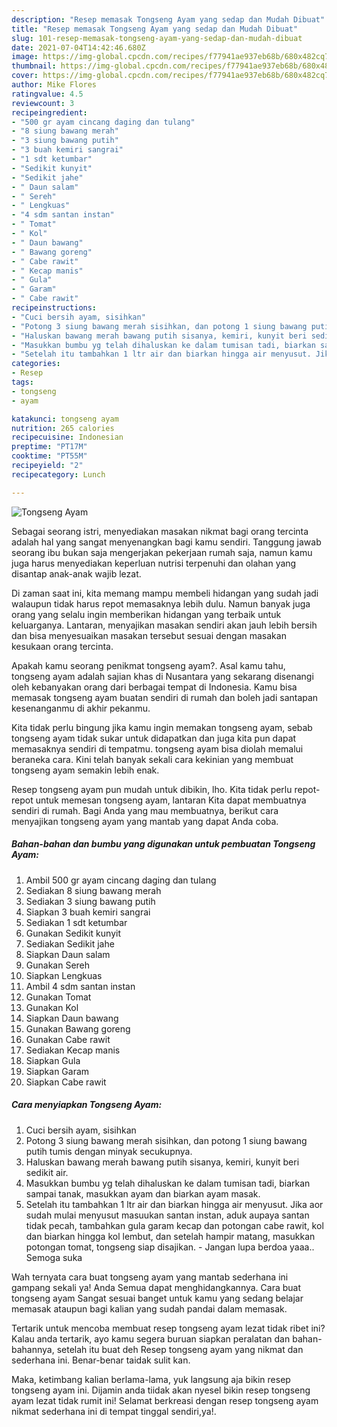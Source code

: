 ```yaml
---
description: "Resep memasak Tongseng Ayam yang sedap dan Mudah Dibuat"
title: "Resep memasak Tongseng Ayam yang sedap dan Mudah Dibuat"
slug: 101-resep-memasak-tongseng-ayam-yang-sedap-dan-mudah-dibuat
date: 2021-07-04T14:42:46.680Z
image: https://img-global.cpcdn.com/recipes/f77941ae937eb68b/680x482cq70/tongseng-ayam-foto-resep-utama.jpg
thumbnail: https://img-global.cpcdn.com/recipes/f77941ae937eb68b/680x482cq70/tongseng-ayam-foto-resep-utama.jpg
cover: https://img-global.cpcdn.com/recipes/f77941ae937eb68b/680x482cq70/tongseng-ayam-foto-resep-utama.jpg
author: Mike Flores
ratingvalue: 4.5
reviewcount: 3
recipeingredient:
- "500 gr ayam cincang daging dan tulang"
- "8 siung bawang merah"
- "3 siung bawang putih"
- "3 buah kemiri sangrai"
- "1 sdt ketumbar"
- "Sedikit kunyit"
- "Sedikit jahe"
- " Daun salam"
- " Sereh"
- " Lengkuas"
- "4 sdm santan instan"
- " Tomat"
- " Kol"
- " Daun bawang"
- " Bawang goreng"
- " Cabe rawit"
- " Kecap manis"
- " Gula"
- " Garam"
- " Cabe rawit"
recipeinstructions:
- "Cuci bersih ayam, sisihkan"
- "Potong 3 siung bawang merah sisihkan, dan potong 1 siung bawang putih tumis dengan minyak secukupnya."
- "Haluskan bawang merah bawang putih sisanya, kemiri, kunyit beri sedikit air."
- "Masukkan bumbu yg telah dihaluskan ke dalam tumisan tadi, biarkan sampai tanak, masukkan ayam dan biarkan ayam masak."
- "Setelah itu tambahkan 1 ltr air dan biarkan hingga air menyusut. Jika aor sudah mulai menyusut masuukan santan instan, aduk aupaya santan tidak pecah, tambahkan gula garam kecap dan potongan cabe rawit, kol dan biarkan hingga kol lembut, dan setelah hampir matang, masukkan potongan tomat, tongseng siap disajikan. Jangan lupa berdoa yaaa.. Semoga suka"
categories:
- Resep
tags:
- tongseng
- ayam

katakunci: tongseng ayam 
nutrition: 265 calories
recipecuisine: Indonesian
preptime: "PT17M"
cooktime: "PT55M"
recipeyield: "2"
recipecategory: Lunch

---
```



![Tongseng Ayam](https://img-global.cpcdn.com/recipes/f77941ae937eb68b/680x482cq70/tongseng-ayam-foto-resep-utama.jpg)

Sebagai seorang istri, menyediakan masakan nikmat bagi orang tercinta adalah hal yang sangat menyenangkan bagi kamu sendiri. Tanggung jawab seorang ibu bukan saja mengerjakan pekerjaan rumah saja, namun kamu juga harus menyediakan keperluan nutrisi terpenuhi dan olahan yang disantap anak-anak wajib lezat.

Di zaman  saat ini, kita memang mampu membeli hidangan yang sudah jadi walaupun tidak harus repot memasaknya lebih dulu. Namun banyak juga orang yang selalu ingin memberikan hidangan yang terbaik untuk keluarganya. Lantaran, menyajikan masakan sendiri akan jauh lebih bersih dan bisa menyesuaikan masakan tersebut sesuai dengan masakan kesukaan orang tercinta. 



Apakah kamu seorang penikmat tongseng ayam?. Asal kamu tahu, tongseng ayam adalah sajian khas di Nusantara yang sekarang disenangi oleh kebanyakan orang dari berbagai tempat di Indonesia. Kamu bisa memasak tongseng ayam buatan sendiri di rumah dan boleh jadi santapan kesenanganmu di akhir pekanmu.

Kita tidak perlu bingung jika kamu ingin memakan tongseng ayam, sebab tongseng ayam tidak sukar untuk didapatkan dan juga kita pun dapat memasaknya sendiri di tempatmu. tongseng ayam bisa diolah memalui beraneka cara. Kini telah banyak sekali cara kekinian yang membuat tongseng ayam semakin lebih enak.

Resep tongseng ayam pun mudah untuk dibikin, lho. Kita tidak perlu repot-repot untuk memesan tongseng ayam, lantaran Kita dapat membuatnya sendiri di rumah. Bagi Anda yang mau membuatnya, berikut cara menyajikan tongseng ayam yang mantab yang dapat Anda coba.

<!--inarticleads1-->

##### Bahan-bahan dan bumbu yang digunakan untuk pembuatan Tongseng Ayam:

1. Ambil 500 gr ayam cincang daging dan tulang
1. Sediakan 8 siung bawang merah
1. Sediakan 3 siung bawang putih
1. Siapkan 3 buah kemiri sangrai
1. Sediakan 1 sdt ketumbar
1. Gunakan Sedikit kunyit
1. Sediakan Sedikit jahe
1. Siapkan  Daun salam
1. Gunakan  Sereh
1. Siapkan  Lengkuas
1. Ambil 4 sdm santan instan
1. Gunakan  Tomat
1. Gunakan  Kol
1. Siapkan  Daun bawang
1. Gunakan  Bawang goreng
1. Gunakan  Cabe rawit
1. Sediakan  Kecap manis
1. Siapkan  Gula
1. Siapkan  Garam
1. Siapkan  Cabe rawit




<!--inarticleads2-->

##### Cara menyiapkan Tongseng Ayam:

1. Cuci bersih ayam, sisihkan
1. Potong 3 siung bawang merah sisihkan, dan potong 1 siung bawang putih tumis dengan minyak secukupnya.
1. Haluskan bawang merah bawang putih sisanya, kemiri, kunyit beri sedikit air.
1. Masukkan bumbu yg telah dihaluskan ke dalam tumisan tadi, biarkan sampai tanak, masukkan ayam dan biarkan ayam masak.
1. Setelah itu tambahkan 1 ltr air dan biarkan hingga air menyusut. Jika aor sudah mulai menyusut masuukan santan instan, aduk aupaya santan tidak pecah, tambahkan gula garam kecap dan potongan cabe rawit, kol dan biarkan hingga kol lembut, dan setelah hampir matang, masukkan potongan tomat, tongseng siap disajikan. - Jangan lupa berdoa yaaa.. Semoga suka




Wah ternyata cara buat tongseng ayam yang mantab sederhana ini gampang sekali ya! Anda Semua dapat menghidangkannya. Cara buat tongseng ayam Sangat sesuai banget untuk kamu yang sedang belajar memasak ataupun bagi kalian yang sudah pandai dalam memasak.

Tertarik untuk mencoba membuat resep tongseng ayam lezat tidak ribet ini? Kalau anda tertarik, ayo kamu segera buruan siapkan peralatan dan bahan-bahannya, setelah itu buat deh Resep tongseng ayam yang nikmat dan sederhana ini. Benar-benar taidak sulit kan. 

Maka, ketimbang kalian berlama-lama, yuk langsung aja bikin resep tongseng ayam ini. Dijamin anda tiidak akan nyesel bikin resep tongseng ayam lezat tidak rumit ini! Selamat berkreasi dengan resep tongseng ayam nikmat sederhana ini di tempat tinggal sendiri,ya!.


